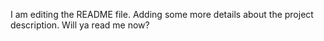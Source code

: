 I am editing the README file. Adding some more details about the project description.
Will ya read me now?
